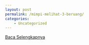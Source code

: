 ```yaml
---
layout: post
permalink: /mimpi-melihat-3-beruang/
categories:
    - Uncategorized
---
```


[Baca Selengkapnya](/07)